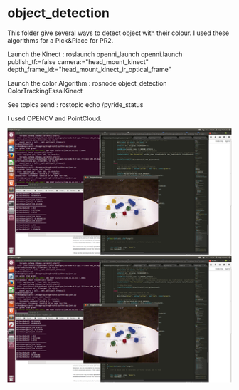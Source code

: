 # object_detection

This folder give several ways to detect object with their colour. 
I used these algorithms for a Pick&Place for PR2.

Launch the Kinect : 
roslaunch openni_launch openni.launch publish_tf:=false camera:="head_mount_kinect" depth_frame_id:="head_mount_kinect_ir_optical_frame"

Launch the color Algorithm :
rosnode object_detection ColorTrackingEssaiKinect

See topics send :
rostopic echo /pyride_status

I used OPENCV and PointCloud.

![alt text](OPENCV.png " Image with OpenCV Detection")
![alt text](OPENCV.png " Image with OpenCV Detection")

